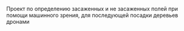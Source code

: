 Проект по определению засаженных и не засаженных полей при помощи машинного зрения, для последующей посадки деревьев дронами

